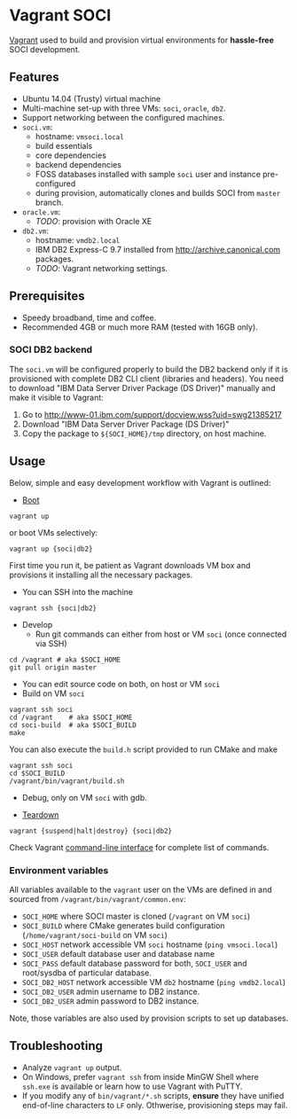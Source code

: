 # Vagrant SOCI

[Vagrant](https://www.vagrantup.com/) used to build and provision
virtual environments for **hassle-free** SOCI development.

## Features

* Ubuntu 14.04 (Trusty) virtual machine
* Multi-machine set-up with three VMs: `soci`, `oracle`, `db2`.
* Support networking between the configured machines.
* `soci.vm`:
  * hostname: `vmsoci.local`
  * build essentials
  * core dependencies
  * backend dependencies
  * FOSS databases installed with sample `soci` user and instance pre-configured
  * during provision, automatically clones and builds SOCI from `master` branch.
* `oracle.vm`:
  * *TODO*: provision with Oracle XE
* `db2.vm`:
  * hostname: `vmdb2.local`
  * IBM DB2 Express-C 9.7 installed from http://archive.canonical.com packages.
  * *TODO*: Vagrant networking settings.

## Prerequisites

* Speedy broadband, time and coffee.
* Recommended 4GB or much more RAM (tested with 16GB only).

### SOCI DB2 backend

The `soci.vm` will be configured properly to build the DB2 backend only if
it is provisioned with complete DB2 CLI client (libraries and headers).
You need to download "IBM Data Server Driver Package (DS Driver)" manually
and make it visible to Vagrant:

  1. Go to http://www-01.ibm.com/support/docview.wss?uid=swg21385217
  2. Download "IBM Data Server Driver Package (DS Driver)"
  3. Copy the package to `${SOCI_HOME}/tmp` directory, on host machine.

## Usage

Below, simple and easy development workflow with Vagrant is outlined:

* [Boot](https://docs.vagrantup.com/v2/getting-started/up.html)
```
vagrant up
```
or boot VMs selectively:
```
vagrant up {soci|db2}
```
First time you run it, be patient as Vagrant downloads VM box and
provisions it installing all the necessary packages.

* You can SSH into the machine
```
vagrant ssh {soci|db2}
```

* Develop
  * Run git commands can either from host or VM `soci` (once connected via SSH)
```
cd /vagrant # aka $SOCI_HOME
git pull origin master
```
  * You can edit source code on both, on host or VM `soci`
  * Build on VM `soci`
```
vagrant ssh soci
cd /vagrant    # aka $SOCI_HOME
cd soci-build  # aka $SOCI_BUILD
make
```
You can also execute the `build.h` script provided to run CMake and make
```
vagrant ssh soci
cd $SOCI_BUILD
/vagrant/bin/vagrant/build.sh
```
  * Debug, only on VM `soci` with gdb.

* [Teardown](https://docs.vagrantup.com/v2/getting-started/teardown.html)
```
vagrant {suspend|halt|destroy} {soci|db2}
```

Check Vagrant [command-line interface](https://docs.vagrantup.com/v2/cli/index.html)
for complete list of commands.

### Environment variables

All variables available to the `vagrant` user on the VMs are defined in and sourced from `/vagrant/bin/vagrant/common.env`:

* `SOCI_HOME` where SOCI master is cloned (`/vagrant` on VM `soci`)
* `SOCI_BUILD` where CMake generates build configuration (`/home/vagrant/soci-build` on VM `soci`)
* `SOCI_HOST` network accessible VM `soci` hostname (`ping vmsoci.local`)
* `SOCI_USER` default database user and database name
* `SOCI_PASS` default database password for both, `SOCI_USER` and root/sysdba
  of particular database.
* `SOCI_DB2_HOST` network accessible VM `db2` hostname (`ping vmdb2.local`)
* `SOCI_DB2_USER` admin username to DB2 instance.
* `SOCI_DB2_USER` admin password to DB2 instance.

Note, those variables are also used by provision scripts to set up databases.

## Troubleshooting

* Analyze `vagrant up` output.
* On Windows, prefer `vagrant ssh` from inside MinGW Shell where  `ssh.exe` is available or
  learn how to use Vagrant with PuTTY.
* If you modify any of `bin/vagrant/*.sh` scripts, **ensure** they have unified
  end-of-line characters to `LF` only. Othwerise, provisioning steps may fail.
